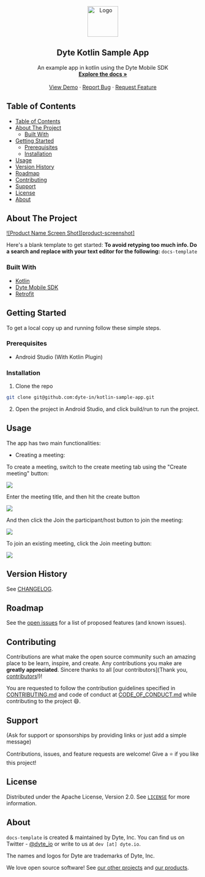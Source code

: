 <!-- PROJECT LOGO -->
<p align="center">
  <a href="https://dyte.io">
    <img src="https://dyte-uploads.s3.ap-south-1.amazonaws.com/dyte-logo-dark.svg" alt="Logo" width="80">
  </a>

  <h2 align="center">Dyte Kotlin Sample App</h3>

  <p align="center">
    An example app in kotlin using the Dyte Mobile SDK
    <br />
    <a href="https://docs.dyte.io"><strong>Explore the docs »</strong></a>
    <br />
    <br />
    <a href="https://app.dyte.io">View Demo</a>
    ·
    <a href="https://github.com/dyte-in/docs-template/issues">Report Bug</a>
    ·
    <a href="https://github.com/dyte-in/docs-template/issues">Request Feature</a>
  </p>
</p>

<!-- TABLE OF CONTENTS -->

## Table of Contents

- [Table of Contents](#table-of-contents)
- [About The Project](#about-the-project)
  - [Built With](#built-with)
- [Getting Started](#getting-started)
  - [Prerequisites](#prerequisites)
  - [Installation](#installation)
- [Usage](#usage)
- [Version History](#version-history)
- [Roadmap](#roadmap)
- [Contributing](#contributing)
- [Support](#support)
- [License](#license)
- [About](#about)

<!-- ABOUT THE PROJECT -->

## About The Project

[![Product Name Screen Shot][product-screenshot]](https://example.com)

Here's a blank template to get started:
**To avoid retyping too much info. Do a search and replace with your text editor for the following:**
`docs-template`

### Built With

- [Kotlin]()
- [Dyte Mobile SDK]()
- [Retrofit]()

<!-- GETTING STARTED -->

## Getting Started

To get a local copy up and running follow these simple steps.

### Prerequisites

- Android Studio (With Kotlin Plugin)

### Installation

1. Clone the repo

```sh
git clone git@github.com:dyte-in/kotlin-sample-app.git
```

2. Open the project in Android Studio, and click build/run to run the project.

<!-- USAGE EXAMPLES -->

## Usage

The app has two main functionalities:

- Creating a meeting:

To create a meeting, switch to the create meeting tab using the "Create meeting" button:

<img src="./doc/create_meeting_1.png">

Enter the meeting title, and then hit the create button

<img src="./doc/create_meeting_2.png">

And then click the Join the participant/host button to join the meeting:

<img src="./doc/create_meeting_3.png">



To join an existing meeting, click the Join meeting button:

<img src="./doc/join_meeting_1.png">


<!-- CHANGELOG -->

## Version History

See [CHANGELOG](./CHANGELOG.md).

<!-- ROADMAP -->

## Roadmap

See the [open issues](https://github.com/dyte-in/docs-template/issues) for a list of proposed features (and known issues).

<!-- CONTRIBUTING -->

## Contributing

Contributions are what make the open source community such an amazing place to be learn, inspire, and create. Any contributions you make are **greatly appreciated**. Sincere thanks to all [our contributors](Thank you, [contributors](https://github.com/dyte-in/docs-template/graphs/contributors)!)!

You are requested to follow the contribution guidelines specified in [CONTRIBUTING.md](./CONTRIBUTING.md) and code of conduct at [CODE_OF_CONDUCT.md](./CODE_OF_CONDUCT.md) while contributing to the project :smile:.

## Support

(Ask for support or sponsorships by providing links or just add a simple message)

Contributions, issues, and feature requests are welcome!
Give a ⭐️ if you like this project!

<!-- LICENSE -->

## License

Distributed under the Apache License, Version 2.0. See [`LICENSE`](./LICENSE) for more information.

<!-- MARKDOWN LINKS & IMAGES -->
<!-- https://www.markdownguide.org/basic-syntax/#reference-style-links -->

## About

`docs-template` is created & maintained by Dyte, Inc. You can find us on Twitter - [@dyte_io](twitter.com/dyte_io) or write to us at `dev [at] dyte.io`.

The names and logos for Dyte are trademarks of Dyte, Inc.

We love open source software! See [our other projects](https://github.com/dyte-in) and [our products](https://dyte.io).
